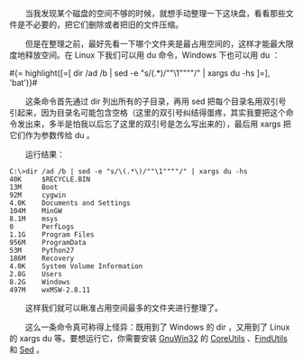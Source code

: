 　　当我发现某个磁盘的空间不够的时候，就想手动整理一下这块盘，看看那些文件是不必要的，把它们删除或者把旧的文件压缩。

　　但是在整理之前，最好先看一下哪个文件夹是最占用空间的，这样才能最大限度地释放空间。在 Linux 下我们可以用 du 命令，Windows 下也可以用 du ：

#{= highlight([=[
dir /ad /b | sed -e "s/\(.*\)/""\1""""/" | xargs du -hs
]=], 'bat')}#

　　这条命令首先通过 dir 列出所有的子目录，再用 sed 把每个目录名用双引号引起来，因为目录名可能包含空格（这里的双引号纠结得蛋疼，其实我要把这个命令发出来，多半是怕我以后忘了这里的双引号是怎么写出来的），最后用 xargs 把它们作为参数传给 du 。

　　运行结果：

```
C:\>dir /ad /b | sed -e "s/\(.*\)/""\1""""/" | xargs du -hs
40K     $RECYCLE.BIN
13M     Boot
92M     cygwin
4.0K    Documents and Settings
104M    MinGW
8.1M    msys
0       PerfLogs
1.1G    Program Files
956M    ProgramData
53M     Python27
186M    Recovery
4.0K    System Volume Information
2.8G    Users
8.2G    Windows
497M    wxMSW-2.8.11
```

　　这样我们就可以瞅准占用空间最多的文件夹进行整理了。

　　这么一条命令真可称得上怪异：既用到了 Windows 的 dir ，又用到了 Linux 的 xargs du 等。要想运行它，你需要安装 [GnuWin32](http://gnuwin32.sourceforge.net/) 的 [CoreUtils](http://gnuwin32.sourceforge.net/packages/coreutils.htm) 、[FindUtils](http://gnuwin32.sourceforge.net/packages/findutils.htm) 和 [Sed]("http://gnuwin32.sourceforge.net/packages/sed.htm") 。
